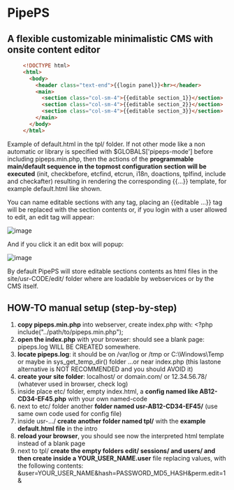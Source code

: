 # PipePS

## A flexible customizable minimalistic CMS with onsite content editor

```html
     <!DOCTYPE html>
     <html>
       <body>
         <header class="text-end">{{login panel}}<hr></header>
         <main>
           <section class="col-sm-4">{{editable section_1}}</section>
           <section class="col-sm-4">{{editable section_2}}</section>
           <section class="col-sm-4">{{editable section_3}}</section>
         </main>
       </body>
     </html>
```
Example of default.html in the tpl/ folder. If not other mode like a non automatic or library is specified with $GLOBALS['pipeps-mode'] before including pipeps.min.php, then the actions of the **programmable main/default sequence in the topmost configuration section will be executed** (init, checkbefore, etcfind, etcrun, i18n, doactions, tplfind, include and checkafter) resulting in rendering the corresponding {{...}} template, for example default.html like shown.

You can name editable sections with any tag, placing an {{editable ...}} tag will be replaced with the section contents or, if you login with a user allowed to edit, an edit tag will appear:

![image](https://github.com/user-attachments/assets/36cfbf98-78a8-4a39-9fff-4b4c744a259c)

And if you click it an edit box will popup:

![image](https://github.com/user-attachments/assets/1033a3bc-cd98-495d-9e7b-5090a3930c36)

By default PipePS will store editable sections contents as html files in the site/usr-CODE/edit/ folder where are loadable by webservices or by the CMS itself.

## HOW-TO manual setup (step-by-step)
1. **copy pipeps.min.php** into webserver, create index.php with: <?php include("../path/to/pipeps.min.php");
2. **open the index.php** with your browser: should see a blank page: pipeps.log WILL BE CREATED somewhere.
3. **locate pipeps.log**: it should be on /var/log or /tmp or C:\Windows\Temp or maybe in sys_get_temp_dir() folder ...or near index.php (this lastone alternative is NOT RECOMMENDED and you should AVOID it)
4. **create your site folder**: localhost/ or domain.com/ or 12.34.56.78/ (whatever used in browser, check log)
5. inside place etc/ folder, empty index.html, a **config named like AB12-CD34-EF45.php** with your own named-code
6. next to etc/ folder another **folder named usr-AB12-CD34-EF45/** (use same own code used for config file)
7. inside usr-.../ **create another folder named tpl/** with the **example default.html file** in the intro
8. **reload your browser**, you should see now the interpreted html template instead of a blank page
9. next to tpl/ **create the empty folders edit/ sessions/ and users/ and then create inside a YOUR_USER_NAME.user** file replacing values, with the following contents: &user=YOUR_USER_NAME&hash=PASSWORD_MD5_HASH&perm.edit=1&
